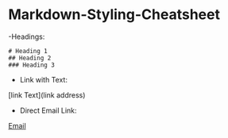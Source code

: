 # Markdown-Styling-Cheatsheet

-Headings:
```
# Heading 1
## Heading 2
### Heading 3
```

- Link with Text:

[link Text](link address)


- Direct Email Link:
  
[Email](mailto:sidratulmuntaha135@gmail.com)
